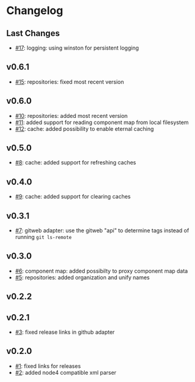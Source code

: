 # Changelog

## Last Changes

- [#17](https://github.com/LaxarApps/changelog-viewer-server/issues/17): logging: using winston for persistent logging


## v0.6.1

- [#15](https://github.com/LaxarApps/changelog-viewer-server/issues/15): repositories: fixed most recent version


## v0.6.0

- [#10](https://github.com/LaxarApps/changelog-viewer-server/issues/10): repositories: added most recent version
- [#11](https://github.com/LaxarApps/changelog-viewer-server/issues/11): added support for reading component map from local filesystem
- [#12](https://github.com/LaxarApps/changelog-viewer-server/issues/12): cache: added possibility to enable eternal caching


## v0.5.0

- [#8](https://github.com/LaxarApps/changelog-viewer-server/issues/8): cache: added support for refreshing caches


## v0.4.0

- [#9](https://github.com/LaxarApps/changelog-viewer-server/issues/9): cache: added support for clearing caches


## v0.3.1

- [#7](https://github.com/LaxarApps/changelog-viewer-server/issues/7): gitweb adapter: use the gitweb "api" to determine tags instead of running `git ls-remote`


## v0.3.0

- [#6](https://github.com/LaxarApps/changelog-viewer-server/issues/6): component map: added possibilty to proxy component map data
- [#5](https://github.com/LaxarApps/changelog-viewer-server/issues/5): repositories: added organization and unify names


## v0.2.2
## v0.2.1

- [#3](https://github.com/LaxarApps/changelog-viewer-server/issues/3): fixed release links in github adapter


## v0.2.0

- [#1](https://github.com/LaxarApps/changelog-viewer-server/issues/1): fixed links for releases
- [#2](https://github.com/LaxarApps/changelog-viewer-server/issues/2): added node4 compatible xml parser
